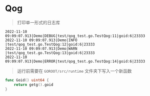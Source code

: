 # Qog

> 打印单一形式的日志库

```log
2022-11-10 09:09:07.913|Demo|DEBUG|test/qog_test.go.TestQog:11|goid:6|23333
2022-11-10 09:09:07.913|Demo|INFO |test/qog_test.go.TestQog:12|goid:6|23333
2022-11-10 09:09:07.913|Demo|WARN |test/qog_test.go.TestQog:13|goid:6|23333
2022-11-10 09:09:07.913|Demo|ERROR|test/qog_test.go.TestQog:14|goid:6|23333
```

> 运行前需要在 `GOROOT/src/runtime` 文件夹下写入一个新函数

```Go
func Goid() uint64 {
	return getg().goid
}
```
